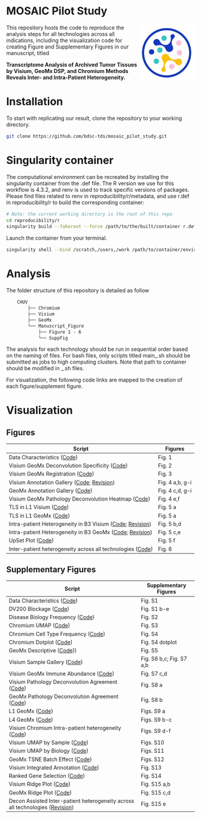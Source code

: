 # MOSAIC Pilot Study
<img src="mosaic.png" width="150" align="right"/>

This repository hosts the code to reproduce the analysis steps for all technologies across all indications, including the visualization code for creating Figure and Supplementary Figures in our manuscript, titled 

<b> Transcriptome Analysis of Archived Tumor Tissues by Visium, GeoMx DSP, and Chromium Methods Reveals Inter- and Intra-Patient Heterogeneity.</b> 

# Installation
To start with replicating our result, clone the repository to your working directory.

``` bash
git clone https://github.com/bdsc-tds/mosaic_pilot_study.git
```

# Singularity container
The computational environment can be recreated by installing the singularity container from the .def file. The R version we use for this workflow is 4.3.2, and renv is used to track specific versions of packages. Please find files related to renv in reproducibility/r/metadata, and use r.def in reproducibility/r to build the corresponding container:

``` bash
# Note: the current working directory is the root of this repo
cd reproducibility/r
singularity build --fakeroot --force /path/to/the/built/container r.def
```

Launch the container from your terminal.

``` bash
singularity shell --bind /scratch,/users,/work /path/to/container/environment.sif
```

# Analysis
The folder structure of this repository is detailed as follow
```
    CHUV
        ├── Chromium
        ├── Visium
        ├── GeoMx
        └── Manuscript_Figure
            ├── Figure 1 - 6
            └── SuppFig
```

The analysis for each technology should be run in sequential order based on the naming of files. For bash files, only scripts titled main_.sh should be submitted as jobs to high computing clusters. Note that path to container should be modified in _.sh files. 

For visualization, the following code links are mapped to the creation of each figure/supplement figure. 

# Visualization
## Figures
| Script                         | Figures         |
|--------------------------------|-----------------|
|  Data Characteristics ([Code](https://github.com/bdsc-tds/mosaic_pilot_study/tree/main/CHUV/Manuscript_Figure/Fig1*)) | Fig. 1 |
|  Visium GeoMx Deconvolution Specificity ([Code](https://github.com/bdsc-tds/mosaic_pilot_study/tree/main/CHUV/Manuscript_Figure/Fig2*)) | Fig. 2 |
|  Visium GeoMx Registration ([Code](https://github.com/bdsc-tds/mosaic_pilot_study/tree/main/CHUV/Manuscript_Figure/Fig3_12_Vis_Geo_Mapped)) | Fig. 3 |
|  Visium Annotation Gallery ([Code](https://github.com/bdsc-tds/mosaic_pilot_study/tree/main/CHUV/Manuscript_Figure/Fig4_Vis_patho_decon_gallery); [Revision](https://github.com/bdsc-tds/mosaic_pilot_study/tree/main/revision/Fig4_Vis)) | Fig. 4 a,b, g-i |
|  GeoMx Annotation Gallery ([Code](https://github.com/bdsc-tds/mosaic_pilot_study/tree/main/revision/Fig4_Geo)) | Fig. 4 c,d, g-i |
|  Visium GeoMx Pathology Deconvolution Heatmap ([Code](https://github.com/bdsc-tds/mosaic_pilot_study/tree/main/revision/Fig4_patho_decon_heatmap)) | Fig. 4 e,f |
|  TLS in L1 Visium ([Code](https://github.com/bdsc-tds/mosaic_pilot_study/tree/main/CHUV/Manuscript_Figure/Fig5_Visium_clustering_biology/L1)) | Fig. 5 a |
|  TLS in L1 GeoMx ([Code](https://github.com/bdsc-tds/mosaic_pilot_study/blob/main/revision/Fig5_Geo/Geo_L1_Overlay.R)) | Fig. 5 a |
|  Intra-patient Heterogeneity in B3 Visium ([Code](https://github.com/bdsc-tds/mosaic_pilot_study/tree/main/CHUV/Manuscript_Figure/Fig5_Visium_clustering_biology/B3); [Revision](https://github.com/bdsc-tds/mosaic_pilot_study/blob/main/revision/Fig5_B3_DE_Pathways/volcano_final/vis_volcano_B3.R)) | Fig. 5 b,d |
|  Intra-patient Heterogeneity in B3 GeoMx ([Code](https://github.com/bdsc-tds/mosaic_pilot_study/blob/main/revision/Fig5_Geo/Fig5_B3_Decon_Pie.R); [Revision](https://github.com/bdsc-tds/mosaic_pilot_study/blob/main/revision/Fig5_B3_DE_Pathways/volcano_final/geo_volcano_B3.R)) | Fig. 5 c,e |
|  UpSet Plot ([Code](https://github.com/bdsc-tds/mosaic_pilot_study/blob/main/revision/Fig5_B3_DE_Pathways/UpSet_plot.R)) | Fig. 5 f |
|  Inter-patient heterogeneity across all technologies ([Code](https://github.com/bdsc-tds/mosaic_pilot_study/tree/main/CHUV/Manuscript_Figure/Fig6_Three_Tech_Dotplot)) | Fig. 6|

## Supplementary Figures
| Script                         | Supplementary Figures         |
|--------------------------------|-------------------------------|
|  Data Characteristics ([Code](https://github.com/bdsc-tds/mosaic_pilot_study/tree/main/CHUV/Manuscript_Figure/SuppFig/Descriptive)) | Fig. S1 |
|  DV200 Blockage ([Code](https://github.com/bdsc-tds/mosaic_pilot_study/blob/main/revision/DV200_nExpressedGene.R)) | Fig. S1 b-e |
|  Disease Biology Frequency ([Code](https://github.com/bdsc-tds/mosaic_pilot_study/tree/main/CHUV/Manuscript_Figure/SuppFig/Descriptive)) | Fig. S2 |
|  Chromium UMAP ([Code](https://github.com/bdsc-tds/mosaic_pilot_study/tree/main/CHUV/Manuscript_Figure/SuppFig/Chrom_pt_spec_tumor_marker_dotplot)) | Fig. S3 |
|  Chromium Cell Type Frequency ([Code](https://github.com/bdsc-tds/mosaic_pilot_study/tree/main/CHUV/Manuscript_Figure/SuppFig/Descriptive)) | Fig. S4 |
|  Chromium Dotplot ([Code](https://github.com/bdsc-tds/mosaic_pilot_study/tree/main/CHUV/Manuscript_Figure/SuppFig/Chrom_pt_spec_tumor_marker_dotplot)) | Fig. S4 dotplot |
|  GeoMx Descriptive ([Code](https://github.com/bdsc-tds/mosaic_pilot_study/tree/main/CHUV/Manuscript_Figure/SuppFig/GeoMx_marker_exp_heatmap))) | Fig. S5 |
|  Visium Sample Gallery ([Code](https://github.com/bdsc-tds/mosaic_pilot_study/tree/main/CHUV/Manuscript_Figure/SuppFig/Visium_Sample_Gallery)) | Fig. S6 b,c; Fig. S7 a,b |
|  Visium GeoMx Immune Abundance ([Code](https://github.com/bdsc-tds/mosaic_pilot_study/tree/main/CHUV/Manuscript_Figure/SuppFig/GeoMx_Visium_Immune_RedDim)) | Fig. S7 c,d|
|  Visium Pathology Deconvolution Agreement ([Code](https://github.com/bdsc-tds/mosaic_pilot_study/blob/main/revision/Fig4_patho_decon_heatmap_supp/Vis_Heatmap_per_Patho_Decon_avgfraction_final_level4.R)) | Fig. S8 a|
|  GeoMx Pathology Deconvolution Agreement ([Code](https://github.com/bdsc-tds/mosaic_pilot_study/blob/main/revision/Fig4_patho_decon_heatmap_supp/Geo_Heatmap_per_AOI_Decon_avgfraction_level4.R)) | Fig. S8 b|
|  L1 GeoMx ([Code](https://github.com/bdsc-tds/mosaic_pilot_study/blob/main/revision/Fig5_Geo/Geo_L1_Overlay.R)) | Figs. S9 a |
|  L4 GeoMx ([Code](https://github.com/bdsc-tds/mosaic_pilot_study/blob/main/revision/Fig5_Geo_supp/Geo_L4_Overlay_Final.R)) | Figs. S9 b-c |
|  Visium Chromium Intra-patient heterogeneity ([Code](https://github.com/bdsc-tds/mosaic_pilot_study/tree/main/CHUV/Manuscript_Figure/SuppFig/B3_Chrom_DE)) | Figs. S9 d-f |
|  Visium UMAP by Sample ([Code](https://github.com/bdsc-tds/mosaic_pilot_study/blob/main/CHUV/Manuscript_Figure/SuppFig/Visium_Integration/Visium_Integration_UMAPs_sample.R)) | Figs. S10 |
|  Visium UMAP by Biology ([Code](https://github.com/bdsc-tds/mosaic_pilot_study/blob/main/CHUV/Manuscript_Figure/SuppFig/Visium_Integration/Visium_Integration_UMAPs_patho_decon.R)) | Figs. S11 |
|  GeoMx TSNE Batch Effect ([Code](https://github.com/bdsc-tds/mosaic_pilot_study/blob/main/revision/10_manuscript_figure_helper.R)) | Figs. S12 |
|  Visium Integrated Annotation ([Code](https://github.com/bdsc-tds/mosaic_pilot_study/tree/main/CHUV/Manuscript_Figure/SuppFig/Visium_Integration)) | Fig. S13 |
|  Ranked Gene Selection ([Code](https://github.com/bdsc-tds/mosaic_pilot_study/blob/main/revision/FC_healthyvstumor_3techs.R)) | Fig. S14 |
|  Visium Ridge Plot ([Code](https://github.com/bdsc-tds/mosaic_pilot_study/blob/main/CHUV/Manuscript_Figure/Fig6_Three_Tech_Dotplot/visium_prep_level1_5_level4_pt_spec.R)) | Fig. S15 a,b|
|  GeoMx Ridge Plot ([Code](https://github.com/bdsc-tds/mosaic_pilot_study/blob/main/CHUV/Manuscript_Figure/Fig6_Three_Tech_Dotplot/Geo_dotplot.R)) | Fig. S15 c,d|
|  Decon Assisted Inter-patient heterogeneity across all technologies ([Revision](https://github.com/bdsc-tds/mosaic_pilot_study/blob/main/revision/new_Supp_Fig6.R)) | Fig. S15 e|
